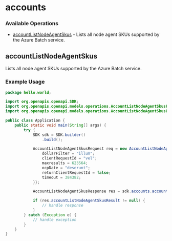 # accounts

### Available Operations

* [accountListNodeAgentSkus](#accountlistnodeagentskus) - Lists all node agent SKUs supported by the Azure Batch service.

## accountListNodeAgentSkus

Lists all node agent SKUs supported by the Azure Batch service.

### Example Usage

```java
package hello.world;

import org.openapis.openapi.SDK;
import org.openapis.openapi.models.operations.AccountListNodeAgentSkusRequest;
import org.openapis.openapi.models.operations.AccountListNodeAgentSkusResponse;

public class Application {
    public static void main(String[] args) {
        try {
            SDK sdk = SDK.builder()
                .build();

            AccountListNodeAgentSkusRequest req = new AccountListNodeAgentSkusRequest("corrupti") {{
                dollarFilter = "illum";
                clientRequestId = "vel";
                maxresults = 623564;
                ocpDate = "deserunt";
                returnClientRequestId = false;
                timeout = 384382;
            }};            

            AccountListNodeAgentSkusResponse res = sdk.accounts.accountListNodeAgentSkus(req);

            if (res.accountListNodeAgentSkusResult != null) {
                // handle response
            }
        } catch (Exception e) {
            // handle exception
        }
    }
}
```
